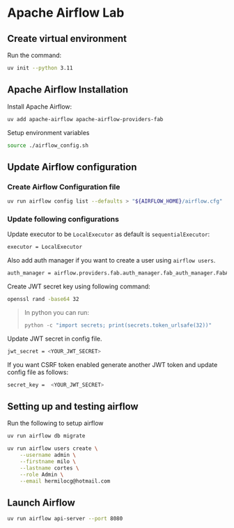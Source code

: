 # Apache Airflow Lab

## Create virtual environment
Run the command:
```bash
uv init --python 3.11
```

## Apache Airflow Installation
Install Apache Airflow:
```bash
uv add apache-airflow apache-airflow-providers-fab
```

Setup environment variables
```bash
source ./airflow_config.sh
```
## Update Airflow configuration
### Create Airflow Configuration file
```bash
uv run airflow config list --defaults > "${AIRFLOW_HOME}/airflow.cfg"
```

### Update following configurations
Update executor to be ```LocalExecutor``` as default is ```sequentialExecutor```:

```bash
executor = LocalExecutor
```

Also add auth manager if you want to create a user using ```airflow users```.

```bash
auth_manager = airflow.providers.fab.auth_manager.fab_auth_manager.FabAuthManager
```

Create JWT secret key using following command:
```bash
openssl rand -base64 32
```
> In python you can run:
> ```python
> python -c "import secrets; print(secrets.token_urlsafe(32))"
> ```

Update JWT secret in config file.
```bash
jwt_secret = <YOUR_JWT_SECRET>
```

If you want CSRF token enabled generate another JWT token and update config file as follows:

```bash
secret_key =  <YOUR_JWT_SECRET>
```

## Setting up and testing airflow
Run the following to setup airflow
```bash
uv run airflow db migrate

uv run airflow users create \
    --username admin \
    --firstname milo \
    --lastname cortes \
    --role Admin \
    --email hermilocg@hotmail.com
```

## Launch Airflow

```bash
uv run airflow api-server --port 8080
```
